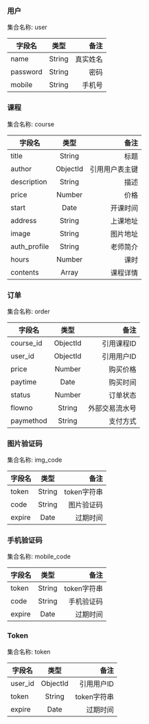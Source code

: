 ### 用户
集合名称: user

|字段名|类型|备注|
|----|:-----:|-----:|
|name|String| 真实姓名|
|password|String| 密码|
|mobile|String|手机号 |

### 课程
集合名称: course

|字段名|类型|备注|
|----|:-----:|-----:|
|title|String|标题 |
|author|ObjectId|引用用户表主键|
|description|String|描述 |
|price|Number|价格 |
|start|Date|开课时间 |
|address|String|上课地址 |
|image|String|图片地址 |
|auth_profile|String|老师简介 |
|hours|Number|课时 |
|contents |Array|课程详情|

### 订单
集合名称: order

|字段名|类型|备注|
|----|:-----:|-----:|
|course_id|ObjectId|引用课程ID|
|user_id|ObjectId|引用用户ID|
|price|Number|购买价格|
|paytime|Date|购买时间|
|status|Number|订单状态|
|flowno|String|外部交易流水号|
|paymethod|String|支付方式|

### 图片验证码
集合名称: img_code

|字段名|类型|备注|
|----|:-----:|-----:|
|token|String| token字符串|
|code|String| 图片验证码|
|expire|Date| 过期时间|


### 手机验证码
集合名称: mobile_code

|字段名|类型|备注|
|----|:-----:|-----:|
|token|String| token字符串|
|code|String| 手机验证码|
|expire|Date| 过期时间|

### Token
集合名称: token

|字段名|类型|备注|
|----|:-----:|-----:|
|user_id|ObjectId| 引用用户ID|
|token|String| token字符串|
|expire|Date| 过期时间|